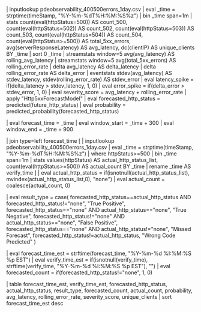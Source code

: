 | inputlookup pdeobservability_400500errors_1day.csv
| eval _time = strptime(timeStamp, "%Y-%m-%dT%H:%M:%S%z")
| bin _time span=1m
| stats 
    count(eval(httpStatus=500)) AS count_500, 
    count(eval(httpStatus=502)) AS count_502, 
    count(eval(httpStatus=503)) AS count_503, 
    count(eval(httpStatus=504)) AS count_504, 
    count(eval(httpStatus>=500)) AS total_5xx_errors, 
    avg(serverResponseLatency) AS avg_latency, 
    dc(clientIP) AS unique_clients
    BY _time
| sort 0 _time
| streamstats window=5 avg(avg_latency) AS rolling_avg_latency
| streamstats window=5 avg(total_5xx_errors) AS rolling_error_rate
| delta avg_latency AS delta_latency
| delta rolling_error_rate AS delta_error
| eventstats stdev(avg_latency) AS stdev_latency, stdev(rolling_error_rate) AS stdev_error
| eval latency_spike = if(delta_latency > stdev_latency, 1, 0)
| eval error_spike = if(delta_error > stdev_error, 1, 0)
| eval severity_score = avg_latency + rolling_error_rate
| apply "Http5xxForecastModel"
| eval forecasted_http_status = predicted(future_http_status)
| eval probability = predicted_probability(forecasted_http_status)

| eval forecast_time = _time
| eval window_start = _time + 300
| eval window_end = _time + 900

| join type=left forecast_time [
    | inputlookup pdeobservability_400500errors_1day.csv
    | eval _time = strptime(timeStamp, "%Y-%m-%dT%H:%M:%S%z")
    | where httpStatus>=500
    | bin _time span=1m
    | stats values(httpStatus) AS actual_http_status_list, count(eval(httpStatus>=500)) AS actual_count BY _time
    | rename _time AS verify_time
]
| eval actual_http_status = if(isnotnull(actual_http_status_list), mvindex(actual_http_status_list,0), "none")
| eval actual_count = coalesce(actual_count, 0)

| eval result_type = case(
    forecasted_http_status==actual_http_status AND forecasted_http_status!="none", "True Positive",
    forecasted_http_status=="none" AND actual_http_status=="none", "True Negative",
    forecasted_http_status!="none" AND actual_http_status=="none", "False Positive",
    forecasted_http_status=="none" AND actual_http_status!="none", "Missed Forecast",
    forecasted_http_status!=actual_http_status, "Wrong Code Predicted"
)

| eval forecast_time_est = strftime(forecast_time, "%Y-%m-%d %I:%M:%S %p EST")
| eval verify_time_est = if(isnotnull(verify_time), strftime(verify_time, "%Y-%m-%d %I:%M:%S %p EST"), "")
| eval forecasted_count = if(forecasted_http_status!="none", 1, 0)

| table forecast_time_est, verify_time_est, forecasted_http_status, actual_http_status, result_type, forecasted_count, actual_count, probability, avg_latency, rolling_error_rate, severity_score, unique_clients
| sort forecast_time_est desc